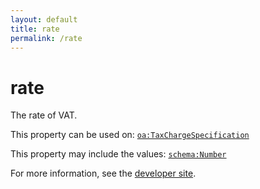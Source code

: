 ```yaml
---
layout: default
title: rate
permalink: /rate
---
```


# rate
The rate of VAT.

This property can be used on: [`oa:TaxChargeSpecification`](https://openactive.io/TaxChargeSpecification)

This property may include the values: [`schema:Number`](https://schema.org/Number)

For more information, see the [developer site](https://developer.openactive.io/data-model/types/).